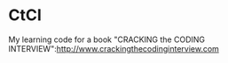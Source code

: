 # CtCI
My learning code for a book "CRACKING the CODING INTERVIEW":http://www.crackingthecodinginterview.com
